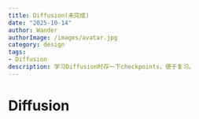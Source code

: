 ```yaml
---
title: Diffusion(未完成)
date: "2025-10-14"
author: Wander
authorImage: /images/avatar.jpg
category: design
tags:
- Diffusion
description: 学习Diffusion时存一下checkpoints，便于复习。
---
```

# Diffusion